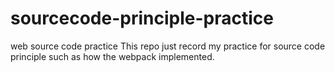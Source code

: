 # sourcecode-principle-practice
web source code practice
This repo just record my practice for source code principle
such as how the webpack implemented.
